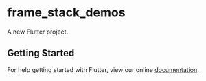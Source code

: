 # frame_stack_demos

A new Flutter project.

## Getting Started

For help getting started with Flutter, view our online
[documentation](https://flutter.io/).
